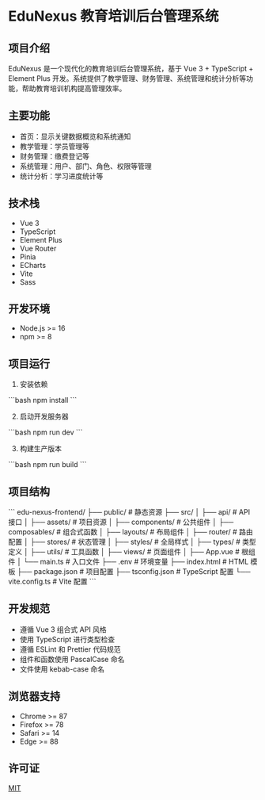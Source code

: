 # EduNexus 教育培训后台管理系统

## 项目介绍

EduNexus 是一个现代化的教育培训后台管理系统，基于 Vue 3 + TypeScript + Element Plus 开发。系统提供了教学管理、财务管理、系统管理和统计分析等功能，帮助教育培训机构提高管理效率。

## 主要功能

- 首页：显示关键数据概览和系统通知
- 教学管理：学员管理等
- 财务管理：缴费登记等
- 系统管理：用户、部门、角色、权限等管理
- 统计分析：学习进度统计等

## 技术栈

- Vue 3
- TypeScript
- Element Plus
- Vue Router
- Pinia
- ECharts
- Vite
- Sass

## 开发环境

- Node.js >= 16
- npm >= 8

## 项目运行

1. 安装依赖

\`\`\`bash
npm install
\`\`\`

2. 启动开发服务器

\`\`\`bash
npm run dev
\`\`\`

3. 构建生产版本

\`\`\`bash
npm run build
\`\`\`

## 项目结构

\`\`\`
edu-nexus-frontend/
├── public/             # 静态资源
├── src/
│   ├── api/           # API 接口
│   ├── assets/        # 项目资源
│   ├── components/    # 公共组件
│   ├── composables/   # 组合式函数
│   ├── layouts/       # 布局组件
│   ├── router/        # 路由配置
│   ├── stores/        # 状态管理
│   ├── styles/        # 全局样式
│   ├── types/         # 类型定义
│   ├── utils/         # 工具函数
│   ├── views/         # 页面组件
│   ├── App.vue        # 根组件
│   └── main.ts        # 入口文件
├── .env               # 环境变量
├── index.html         # HTML 模板
├── package.json       # 项目配置
├── tsconfig.json      # TypeScript 配置
└── vite.config.ts     # Vite 配置
\`\`\`

## 开发规范

- 遵循 Vue 3 组合式 API 风格
- 使用 TypeScript 进行类型检查
- 遵循 ESLint 和 Prettier 代码规范
- 组件和函数使用 PascalCase 命名
- 文件使用 kebab-case 命名

## 浏览器支持

- Chrome >= 87
- Firefox >= 78
- Safari >= 14
- Edge >= 88

## 许可证

[MIT](LICENSE) 